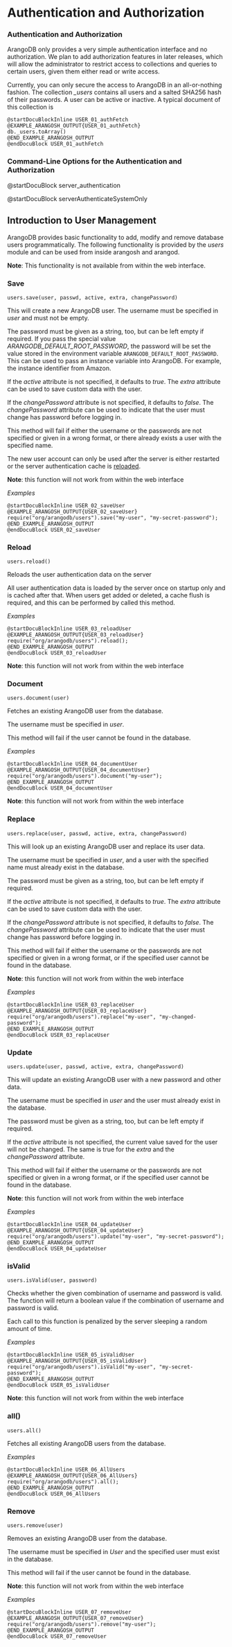 Authentication and Authorization
================================

### Authentication and Authorization

ArangoDB only provides a very simple authentication interface and no
authorization. We plan to add authorization features in later releases, which
will allow the administrator to restrict access to collections and queries to
certain users, given them either read or write access.

Currently, you can only secure the access to ArangoDB in an all-or-nothing
fashion. The collection *_users* contains all users and a salted SHA256 hash
of their passwords. A user can be active or inactive. A typical document of this
collection is

    @startDocuBlockInline USER_01_authFetch
    @EXAMPLE_ARANGOSH_OUTPUT{USER_01_authFetch}
    db._users.toArray()
    @END_EXAMPLE_ARANGOSH_OUTPUT
    @endDocuBlock USER_01_authFetch

### Command-Line Options for the Authentication and Authorization

<!-- arangod/RestServer/ArangoServer.h -->
@startDocuBlock server_authentication

<!-- arangod/RestServer/ArangoServer.h -->
@startDocuBlock serverAuthenticateSystemOnly

Introduction to User Management
-------------------------------

ArangoDB provides basic functionality to add, modify and remove database users
programmatically. The following functionality is provided by the *users* module
and can be used from inside arangosh and arangod.

**Note**: This functionality is not available from within the web
interface.

### Save

`users.save(user, passwd, active, extra, changePassword)`

This will create a new ArangoDB user. The username must be specified in
*user* and must not be empty.

The password must be given as a string, too, but can be left empty if required.
If you pass the special value *ARANGODB_DEFAULT_ROOT_PASSWORD*, the password
will be set the value stored in the environment variable
`ARANGODB_DEFAULT_ROOT_PASSWORD`. This can be used to pass an instance variable
into ArangoDB. For example, the instance identifier from Amazon.

If the *active* attribute is not specified, it defaults to *true*. The
*extra* attribute can be used to save custom data with the user.

If the *changePassword* attribute is not specified, it defaults to *false*.
The *changePassword* attribute can be used to indicate that the user must
change has password before logging in.

This method will fail if either the username or the passwords are not specified
or given in a wrong format, or there already exists a user with the specified
name.

The new user account can only be used after the server is either restarted or
the server authentication cache is [reloaded](#reload).

**Note**: this function will not work from within the web interface

*Examples*

    @startDocuBlockInline USER_02_saveUser
    @EXAMPLE_ARANGOSH_OUTPUT{USER_02_saveUser}
    require("org/arangodb/users").save("my-user", "my-secret-password");
    @END_EXAMPLE_ARANGOSH_OUTPUT
    @endDocuBlock USER_02_saveUser

### Reload

`users.reload()`

Reloads the user authentication data on the server

All user authentication data is loaded by the server once on startup only and is
cached after that. When users get added or deleted, a cache flush is required,
and this can be performed by called this method.

*Examples*

    @startDocuBlockInline USER_03_reloadUser
    @EXAMPLE_ARANGOSH_OUTPUT{USER_03_reloadUser}
    require("org/arangodb/users").reload();
    @END_EXAMPLE_ARANGOSH_OUTPUT
    @endDocuBlock USER_03_reloadUser

**Note**: this function will not work from within the web interface


### Document

`users.document(user)`

Fetches an existing ArangoDB user from the database.

The username must be specified in *user*.

This method will fail if the user cannot be found in the database.

*Examples*

    @startDocuBlockInline USER_04_documentUser
    @EXAMPLE_ARANGOSH_OUTPUT{USER_04_documentUser}
    require("org/arangodb/users").document("my-user");
    @END_EXAMPLE_ARANGOSH_OUTPUT
    @endDocuBlock USER_04_documentUser

**Note**: this function will not work from within the web interface

### Replace

`users.replace(user, passwd, active, extra, changePassword)`

This will look up an existing ArangoDB user and replace its user data.

The username must be specified in *user*, and a user with the specified name
must already exist in the database.

The password must be given as a string, too, but can be left empty if required.

If the *active* attribute is not specified, it defaults to *true*.  The
*extra* attribute can be used to save custom data with the user.

If the *changePassword* attribute is not specified, it defaults to *false*.
The *changePassword* attribute can be used to indicate that the user must
change has password before logging in.

This method will fail if either the username or the passwords are not specified
or given in a wrong format, or if the specified user cannot be found in the
database.

**Note**: this function will not work from within the web interface

*Examples*

    @startDocuBlockInline USER_03_replaceUser
    @EXAMPLE_ARANGOSH_OUTPUT{USER_03_replaceUser}
    require("org/arangodb/users").replace("my-user", "my-changed-password");
    @END_EXAMPLE_ARANGOSH_OUTPUT
    @endDocuBlock USER_03_replaceUser

### Update

`users.update(user, passwd, active, extra, changePassword)`

This will update an existing ArangoDB user with a new password and other data.

The username must be specified in *user* and the user must already exist in
the database.

The password must be given as a string, too, but can be left empty if required.

If the *active* attribute is not specified, the current value saved for the
user will not be changed. The same is true for the *extra* and the
*changePassword* attribute.

This method will fail if either the username or the passwords are not specified
or given in a wrong format, or if the specified user cannot be found in the
database.

**Note**: this function will not work from within the web interface

*Examples*

    @startDocuBlockInline USER_04_updateUser
    @EXAMPLE_ARANGOSH_OUTPUT{USER_04_updateUser}
    require("org/arangodb/users").update("my-user", "my-secret-password");
    @END_EXAMPLE_ARANGOSH_OUTPUT
    @endDocuBlock USER_04_updateUser

### isValid

`users.isValid(user, password)`

Checks whether the given combination of username and password is valid.  The
function will return a boolean value if the combination of username and password
is valid.

Each call to this function is penalized by the server sleeping a random
amount of time.

*Examples*

    @startDocuBlockInline USER_05_isValidUser
    @EXAMPLE_ARANGOSH_OUTPUT{USER_05_isValidUser}
    require("org/arangodb/users").isValid("my-user", "my-secret-password");
    @END_EXAMPLE_ARANGOSH_OUTPUT
    @endDocuBlock USER_05_isValidUser

**Note**: this function will not work from within the web interface

### all()

`users.all()`

Fetches all existing ArangoDB users from the database.

*Examples*

    @startDocuBlockInline USER_06_AllUsers
    @EXAMPLE_ARANGOSH_OUTPUT{USER_06_AllUsers}
    require("org/arangodb/users").all();
    @END_EXAMPLE_ARANGOSH_OUTPUT
    @endDocuBlock USER_06_AllUsers

### Remove

`users.remove(user)`

Removes an existing ArangoDB user from the database.

The username must be specified in *User* and the specified user must exist in
the database.

This method will fail if the user cannot be found in the database.

**Note**: this function will not work from within the web interface

*Examples*

    @startDocuBlockInline USER_07_removeUser
    @EXAMPLE_ARANGOSH_OUTPUT{USER_07_removeUser}
    require("org/arangodb/users").remove("my-user");
    @END_EXAMPLE_ARANGOSH_OUTPUT
    @endDocuBlock USER_07_removeUser


